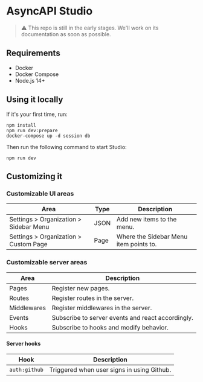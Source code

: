 # AsyncAPI Studio

> :warning: This repo is still in the early stages. We'll work on its documentation as soon as possible.

## Requirements

* Docker
* Docker Compose
* Node.js 14+

## Using it locally

If it's your first time, run:

```
npm install
npm run dev:prepare
docker-compose up -d session db
```

Then run the following command to start Studio:

```
npm run dev
```

## Customizing it

### Customizable UI areas

|Area|Type|Description|
|---|---|---|
| Settings > Organization > Sidebar Menu | JSON | Add new items to the menu.
| Settings > Organization > Custom Page | Page | Where the Sidebar Menu item points to.

### Customizable server areas

|Area|Description|
|---|---|
| Pages | Register new pages.
| Routes | Register routes in the server.
| Middlewares | Register middlewares in the server.
| Events | Subscribe to server events and react accordingly.
| Hooks | Subscribe to hooks and modify behavior.

#### Server hooks

|Hook|Description|
|---|---|
| `auth:github` | Triggered when user signs in using Github.
